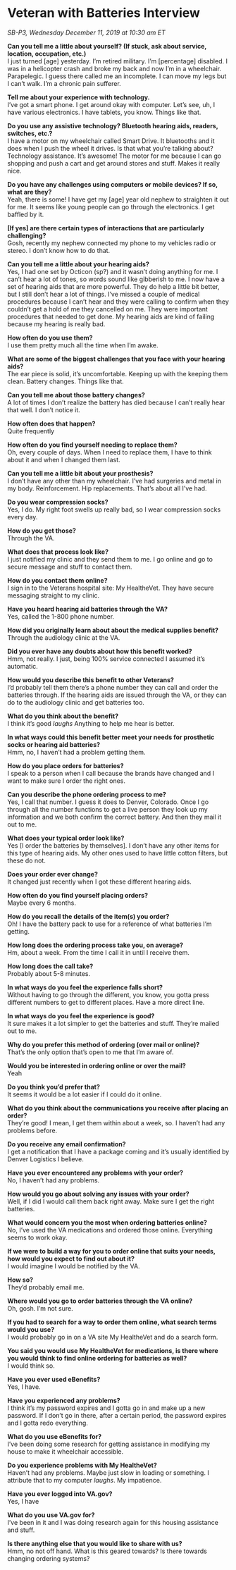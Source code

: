 # Veteran with Batteries Interview

_SB-P3, Wednesday December 11, 2019 at 10:30 am ET_

**Can you tell me a little about yourself? (If stuck, ask about service, location, occupation, etc.)**<br>
I just turned [age] yesterday. I’m retired military. I’m [percentage] disabled. I was in a helicopter crash and broke my back and now I’m in a wheelchair. Parapelegic. I guess there called me an incomplete. I can move my legs but I can’t walk. I’m a chronic pain sufferer. 

**Tell me about your experience with technology.**<br>
I’ve got a smart phone. I get around okay with computer. Let’s see, uh, I have various electronics. I have tablets, you know. Things like that. 

**Do you use any assistive technology? Bluetooth hearing aids, readers, switches, etc.?**<br>
I have a motor on my wheelchair called Smart Drive. It bluetooths and it does when I push the wheel it drives. Is that what you’re talking about? Technology assistance. It’s awesome! The motor for me because I can go shopping and push a cart and get around stores and stuff. Makes it really nice. 
 
**Do you have any challenges using computers or mobile devices? If so, what are they?**<br>
Yeah, there is some! I have get my [age] year old nephew to straighten it out for me. It seems like young people can go through the electronics. I get baffled by it. 

**[If yes] are there certain types of interactions that are particularly challenging?**<br>
Gosh, recently my nephew connected my phone to my vehicles radio or stereo. I don’t know how to do that. 

**Can you tell me a little about your hearing aids?**<br>
Yes, I had one set by Octicon (sp?) and it wasn’t doing anything for me. I can’t hear a lot of tones, so words sound like gibberish to me. I now have a set of hearing aids that are more powerful. They do help a little bit better, but I still don’t hear a lot of things. I’ve missed a couple of medical procedures because I can’t hear and they were calling to confirm when they couldn’t get a hold of me they cancelled on me. They were important procedures that needed to get done. My hearing aids are kind of failing because my hearing is really bad. 

**How often do you use them?**<br>
I use them pretty much all the time when I’m awake. 

**What are some of the biggest challenges that you face with your hearing aids?**<br>
The ear piece is solid, it’s uncomfortable. Keeping up with the keeping them clean. Battery changes. Things like that. 

**Can you tell me about those battery changes?**<br>
A lot of times I don’t realize the battery has died because I can’t really hear that well. I don’t notice it. 

**How often does that happen?**<br>
Quite frequently

**How often do you find yourself needing to replace them?**<br>
Oh, every couple of days. When I need to replace them, I have to think about it and when I changed them last. 

**Can you tell me a little bit about your prosthesis?**<br>
I don’t have any other than my wheelchair. I’ve had surgeries and metal in my body. Reinforcement. Hip replacements. That’s about all I’ve had. 

**Do you wear compression socks?**<br>
Yes, I do. My right foot swells up really bad, so I wear compression socks every day. 

**How do you get those?**<br>
Through the VA.

**What does that process look like?**<br>
I just notified my clinic and they send them to me. I go online and go to secure message and stuff to contact them.

**How do you contact them online?**<br>
I sign in to the Veterans hospital site: My HealtheVet. They have secure messaging straight to my clinic. 

**Have you heard hearing aid batteries through the VA?**<br>
Yes, called the 1-800 phone number.

**How did you originally learn about about the medical supplies benefit?**<br>
Through the audiology clinic at the VA.

**Did you ever have any doubts about how this benefit worked?**<br>
Hmm, not really. I just, being 100% service connected I assumed it’s automatic. 

**How would you describe this benefit to other Veterans?**<br>
I’d probably tell them there’s a phone number they can call and order the batteries through. If the hearing aids are issued through the VA, or they can do to the audiology clinic and get batteries too. 

**What do you think about the benefit?**<br>
I think it’s good *laughs* Anything to help me hear is better. 

**In what ways could this benefit better meet your needs for prosthetic socks or hearing aid batteries?**<br>
Hmm, no, I haven’t had a problem getting them. 

**How do you place orders for batteries?**<br>
I speak to a person when I call because the brands have changed and I want to make sure I order the right ones.

**Can you describe the phone ordering process to me?**<br>
Yes, I call that number. I guess it does to Denver, Colorado. Once I go through all the number functions to get a live person they look up my information and we both confirm the correct battery. And then they mail it out to me.

**What does your typical order look like?**<br>
Yes [I order the batteries by themselves]. I don’t have any other items for this type of hearing aids. My other ones used to have little cotton filters, but these do not. 

**Does your order ever change?**<br>
It changed just recently when I got these different hearing aids.

**How often do you find yourself placing orders?**<br>
Maybe every 6 months. 

**How do you recall the details of the item(s) you order?**<br>
Oh! I have the battery pack to use for a reference of what batteries I’m getting.

**How long does the ordering process take you, on average?**<br>
Hm, about a week. From the time I call it in until I receive them.

**How long does the call take?**<br>
Probably about 5-8 minutes. 

**In what ways do you feel the experience falls short?**<br>
Without having to go through the different, you know, you gotta press different numbers to get to different places. Have a more direct line. 

**In what ways do you feel the experience is good?**<br>
It sure makes it a lot simpler to get the batteries and stuff. They’re mailed out to me. 

**Why do you prefer this method of ordering (over mail or online)?**<br>
That’s the only option that’s open to me that I’m aware of.

**Would you be interested in ordering online or over the mail?**<br>
Yeah 

**Do you think you’d prefer that?**<br>
It seems it would be a lot easier if I could do it online. 

**What do you think about the communications you receive after placing an order?**<br>
They’re good! I mean, I get them within about a week, so. I haven’t had any problems before. 

**Do you receive any email confirmation?**<br>
I get a notification that I have a package coming and it’s usually identified by Denver Logistics I believe. 

**Have you ever encountered any problems with your order?**<br>
No, I haven’t had any problems.

**How would you go about solving any issues with your order?**<br>
Well, if I did I would call them back right away. Make sure I get the right batteries. 

**What would concern you the most when ordering batteries online?**<br>
No, I’ve used the VA medications and ordered those online. Everything seems to work okay. 

**If we were to build a way for you to order online that suits your needs, how would you expect to find out about it?**<br>
I would imagine I would be notified by the VA. 

**How so?**<br>
They’d probably email me. 

**Where would you go to order batteries through the VA online?**<br>
Oh, gosh. I’m not sure. 

**If you had to search for a way to order them online, what search terms would you use?**<br>
I would probably go in on a VA site My HealtheVet and do a search form. 

**You said you would use My HealtheVet for medications, is there where you would think to find online ordering for batteries as well?**<br>
I would think so. 

**Have you ever used eBenefits?**<br>
Yes, I have.

**Have you experienced any problems?**<br>
I think it’s my password expires and I gotta go in and make up a new password. If I don’t go in there, after a certain period, the password expires and I gotta redo everything.

**What do you use eBenefits for?**<br>
I’ve been doing some research for getting assistance in modifying my house to make it wheelchair accessible. 

**Do you experience problems with My HealtheVet?**<br>
Haven’t had any problems. Maybe just slow in loading or something. I attribute that to my computer *laughs*. My impatience. 

**Have you ever logged into VA.gov?**<br>
Yes, I have

**What do you use VA.gov for?**<br>
I’ve been in it and I was doing research again for this housing assistance and stuff. 

**Is there anything else that you would like to share with us?**<br>
Hmm, no not off hand. What is this geared towards? Is there towards changing ordering systems?
